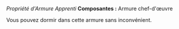 _Propriété d'Armure Apprenti_
__Composantes :__ Armure chef-d'œuvre

Vous pouvez dormir dans cette armure sans inconvénient.